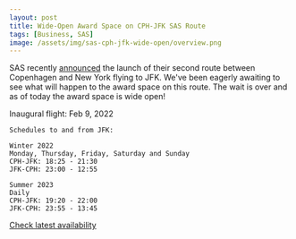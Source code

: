 ```yaml
---
layout: post
title: Wide-Open Award Space on CPH-JFK SAS Route
tags: [Business, SAS]
image: /assets/img/sas-cph-jfk-wide-open/overview.png
---
```


SAS recently [announced](https://www.sasgroup.net/newsroom/press-releases/2022/sas-opens-new-route-to-jfk-airport-in-new-york/) the launch of their second route between Copenhagen and New York flying to JFK. We've been eagerly awaiting to see what will happen to the award space on this route. The wait is over and as of today the award space is wide open!

Inaugural flight: Feb 9, 2022

```
Schedules to and from JFK:

Winter 2022
Monday, Thursday, Friday, Saturday and Sunday
CPH-JFK: 18:25 - 21:30
JFK-CPH: 23:00 - 12:55

Summer 2023
Daily
CPH-JFK: 19:20 - 22:00
JFK-CPH: 23:55 - 13:45
```

[Check latest availability](https://awardfares.com/search?CPH.JFK.;x:0;z:eurobonus)
